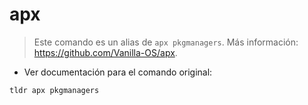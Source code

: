 # apx

> Este comando es un alias de `apx pkgmanagers`.
> Más información: <https://github.com/Vanilla-OS/apx>.

- Ver documentación para el comando original:

`tldr apx pkgmanagers`
